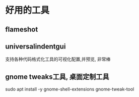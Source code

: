 # 好用的工具

## flameshot

## universalindentgui

支持各种代码格式化工具的可视化配置,并预览, 非常棒


## gnome tweaks工具, 桌面定制工具

sudo apt install -y gnome-shell-extensions gnome-tweak-tool

